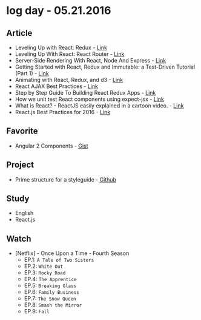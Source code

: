 # log day - 05.21.2016

## Article 

- Leveling Up with React: Redux - [Link](https://css-tricks.com/learning-react-redux/)
- Leveling Up With React: React Router - [Link](https://css-tricks.com/learning-react-router/)
- Server-Side Rendering With React, Node And Express - [Link](https://www.smashingmagazine.com/2016/03/server-side-rendering-react-node-express/)
- Getting Started with React, Redux and Immutable: a Test-Driven Tutorial (Part 1) - [Link](http://www.theodo.fr/blog/2016/03/getting-started-with-react-redux-and-immutable-a-test-driven-tutorial-part-1/)
- Animating with React, Redux, and d3 - [Link](http://swizec.com/blog/animating-with-react-redux-and-d3/swizec/6775)
- React AJAX Best Practices - [Link](http://andrewhfarmer.com/react-ajax-best-practices/)
- Step by Step Guide To Building React Redux Apps - [Link](https://medium.com/@rajaraodv/step-by-step-guide-to-building-react-redux-apps-using-mocks-48ca0f47f9a#.re4rqzo1h)
- How we unit test React components using expect-jsx - [Link](https://blog.algolia.com/how-we-unit-test-react-components-using-expect-jsx/)
- What is React? - ReactJS easily explained in a cartoon video. - [Link](http://www.mybridge.co/view/11332)
- React.js Best Practices for 2016 - [Link](https://blog.risingstack.com/react-js-best-practices-for-2016/)


## Favorite

- Angular 2 Components - [Gist](https://gist.github.com/johnlindquist/b043ce1b7334f7efaf25c1b471a7cb54)


## Project

- Prime structure for a styleguide - [Github](https://github.com/prime-solutions/prime-styleguide)


## Study

- English
- React.js


## Watch

- \[Netflix\] - Once Upon a Time - Fourth Season
  - EP.1: `A Tale of Two Sisters`
  - EP.2: `White Out`
  - EP.3: `Rocky Road`
  - EP.4: `The Apprentice`
  - EP.5: `Breaking Glass`
  - EP.6: `Family Business`
  - EP.7: `The Snow Queen`
  - EP.8: `Smash the Mirror`
  - EP.9: `Fall`
